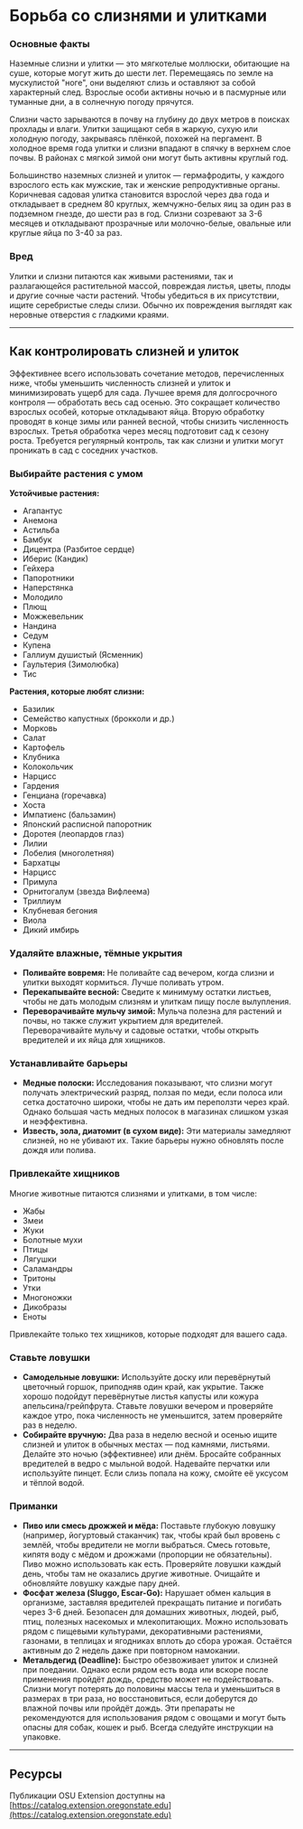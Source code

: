 # Борьба со слизнями и улитками

### Основные факты

Наземные слизни и улитки — это мягкотелые моллюски, обитающие на суше, которые могут жить до шести лет. Перемещаясь по земле на мускулистой "ноге", они выделяют слизь и оставляют за собой характерный след. Взрослые особи активны ночью и в пасмурные или туманные дни, а в солнечную погоду прячутся.

Слизни часто зарываются в почву на глубину до двух метров в поисках прохлады и влаги. Улитки защищают себя в жаркую, сухую или холодную погоду, закрываясь плёнкой, похожей на пергамент. В холодное время года улитки и слизни впадают в спячку в верхнем слое почвы. В районах с мягкой зимой они могут быть активны круглый год.

Большинство наземных слизней и улиток — гермафродиты, у каждого взрослого есть как мужские, так и женские репродуктивные органы. Коричневая садовая улитка становится взрослой через два года и откладывает в среднем 80 круглых, жемчужно-белых яиц за один раз в подземном гнезде, до шести раз в год. Слизни созревают за 3-6 месяцев и откладывают прозрачные или молочно-белые, овальные или круглые яйца по 3-40 за раз.

### Вред

Улитки и слизни питаются как живыми растениями, так и разлагающейся растительной массой, повреждая листья, цветы, плоды и другие сочные части растений. Чтобы убедиться в их присутствии, ищите серебристые следы слизи. Обычно их повреждения выглядят как неровные отверстия с гладкими краями.

---

## Как контролировать слизней и улиток

Эффективнее всего использовать сочетание методов, перечисленных ниже, чтобы уменьшить численность слизней и улиток и минимизировать ущерб для сада. Лучшее время для долгосрочного контроля — обработать весь сад осенью. Это сокращает количество взрослых особей, которые откладывают яйца. Вторую обработку проводят в конце зимы или ранней весной, чтобы снизить численность взрослых. Третья обработка через месяц подготовит сад к сезону роста. Требуется регулярный контроль, так как слизни и улитки могут проникать в сад с соседних участков.

### Выбирайте растения с умом

**Устойчивые растения:**
- Агапантус
- Анемона
- Астильба
- Бамбук
- Дицентра (Разбитое сердце)
- Иберис (Кандик)
- Гейхера
- Папоротники
- Наперстянка
- Молодило
- Плющ
- Можжевельник
- Нандина
- Седум
- Купена
- Галлиум душистый (Ясменник)
- Гаультерия (Зимолюбка)
- Тис

**Растения, которые любят слизни:**
- Базилик
- Семейство капустных (брокколи и др.)
- Морковь
- Салат
- Картофель
- Клубника
- Колокольчик
- Нарцисс
- Гардения
- Генциана (горечавка)
- Хоста
- Импатиенс (бальзамин)
- Японский расписной папоротник
- Доротея (леопардов глаз)
- Лилии
- Лобелия (многолетняя)
- Бархатцы
- Нарцисс
- Примула
- Орнитогалум (звезда Вифлеема)
- Триллиум
- Клубневая бегония
- Виола
- Дикий имбирь

### Удаляйте влажные, тёмные укрытия

- **Поливайте вовремя:** Не поливайте сад вечером, когда слизни и улитки выходят кормиться. Лучше поливать утром.
- **Перекапывайте весной:** Сведите к минимуму остатки листьев, чтобы не дать молодым слизням и улиткам пищу после вылупления.
- **Переворачивайте мульчу зимой:** Мульча полезна для растений и почвы, но также служит укрытием для вредителей. Переворачивайте мульчу и садовые остатки, чтобы открыть вредителей и их яйца для хищников.

### Устанавливайте барьеры

- **Медные полоски:** Исследования показывают, что слизни могут получать электрический разряд, ползая по меди, если полоса или сетка достаточно широки, чтобы не дать им переползти через край. Однако большая часть медных полосок в магазинах слишком узкая и неэффективна.
- **Известь, зола, диатомит (в сухом виде):** Эти материалы замедляют слизней, но не убивают их. Такие барьеры нужно обновлять после дождя или полива.

### Привлекайте хищников

Многие животные питаются слизнями и улитками, в том числе:
- Жабы
- Змеи
- Жуки
- Болотные мухи
- Птицы
- Лягушки
- Саламандры
- Тритоны
- Утки
- Многоножки
- Дикобразы
- Еноты

Привлекайте только тех хищников, которые подходят для вашего сада.

### Ставьте ловушки

- **Самодельные ловушки:** Используйте доску или перевёрнутый цветочный горшок, приподняв один край, как укрытие. Также хорошо подойдут перевёрнутые листья капусты или кожура апельсина/грейпфрута. Ставьте ловушки вечером и проверяйте каждое утро, пока численность не уменьшится, затем проверяйте раз в неделю.
- **Собирайте вручную:** Два раза в неделю весной и осенью ищите слизней и улиток в обычных местах — под камнями, листьями. Делайте это ночью (эффективнее) или днём. Бросайте собранных вредителей в ведро с мыльной водой. Надевайте перчатки или используйте пинцет. Если слизь попала на кожу, смойте её уксусом и тёплой водой.

### Приманки

- **Пиво или смесь дрожжей и мёда:** Поставьте глубокую ловушку (например, йогуртовый стаканчик) так, чтобы край был вровень с землёй, чтобы вредители не могли выбраться. Смесь готовьте, кипятя воду с мёдом и дрожжами (пропорции не обязательны). Пиво можно использовать как есть. Проверяйте ловушки каждый день, чтобы там не оказались другие животные. Очищайте и обновляйте ловушку каждые пару дней.
- **Фосфат железа (Sluggo, Escar-Go):** Нарушает обмен кальция в организме, заставляя вредителей прекращать питание и погибать через 3-6 дней. Безопасен для домашних животных, людей, рыб, птиц, полезных насекомых и млекопитающих. Можно использовать рядом с пищевыми культурами, декоративными растениями, газонами, в теплицах и ягодниках вплоть до сбора урожая. Остаётся активным до 2 недель даже при повторном намокании.
- **Метальдегид (Deadline):** Быстро обезвоживает улиток и слизней при поедании. Однако если рядом есть вода или вскоре после применения пройдёт дождь, средство может не подействовать. Слизни могут потерять до половины массы тела и уменьшиться в размерах в три раза, но восстановиться, если доберутся до влажной почвы или пройдёт дождь. Эти препараты не рекомендуются для использования рядом с овощами и могут быть опасны для собак, кошек и рыб. Всегда следуйте инструкции на упаковке.

---

## Ресурсы

Публикации OSU Extension доступны на [https://catalog.extension.oregonstate.edu](https://catalog.extension.oregonstate.edu)
